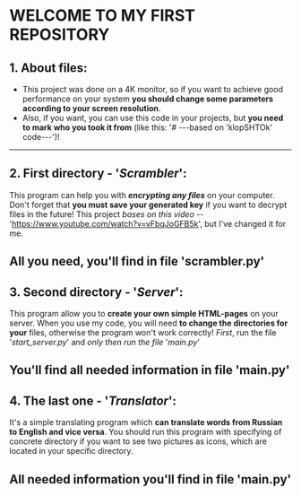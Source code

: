 # WELCOME TO MY FIRST REPOSITORY

## 1. About files:
- This project was done on a 4K monitor, so if you want to achieve good performance on your system
__you should change some parameters according to your screen resolution__.
- Also, if you want, you can use this code in your projects, but __you need to mark who you took it from__
(like this: '# ---based on 'klopSHTOk' code---')!
----

## 2. First directory - '*Scrambler*':
This program can help you with ***encrypting any files*** on your computer.
Don't forget that __you must save your generated key__ if you want to decrypt files in the future!
    This project *bases on this video* -- 'https://www.youtube.com/watch?v=vFbqJoGFB5k', but I've changed it for me.
    
__All you need, you'll find in file 'scrambler.py'__
----

## 3. Second directory - '*Server*':
This program allow you to **create your own simple HTML-pages** on your server.
When you use my code, you will need __to change the directories for your__ files, otherwise the program won't work correctly!
    *First*, run the file '*start_server.py*' and *only then run the file* '*main.py*'

__You'll find all needed information in file 'main.py'__
----

## 4. The last one - '*Translator*':
It's a simple translating program which __can translate words from Russian to English and vice versa__.
You should run this program with specifying of concrete directory if you want to see two pictures as icons,
which are located in your specific directory.

__All needed information you'll find in file 'main.py'__
----
